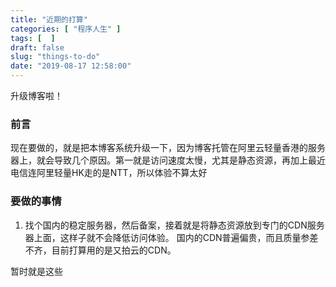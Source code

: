 ```yaml
---
title: "近期的打算"
categories: [ "程序人生" ]
tags: [  ]
draft: false
slug: "things-to-do"
date: "2019-08-17 12:58:00"
---
```


升级博客啦！
<!--more-->

### 前言
现在要做的，就是把本博客系统升级一下，因为博客托管在阿里云轻量香港的服务器上，就会导致几个原因。第一就是访问速度太慢，尤其是静态资源，再加上最近电信连阿里轻量HK走的是NTT，所以体验不算太好
### 要做的事情
 1. 找个国内的稳定服务器，然后备案，接着就是将静态资源放到专门的CDN服务器上面，这样子就不会降低访问体验。
国内的CDN普遍偏贵，而且质量参差不齐，目前打算用的是又拍云的CDN。

暂时就是这些